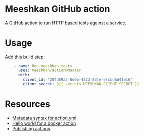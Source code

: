 # Meeshkan GitHub action
A GitHub action to run HTTP based tests against a service.

# Usage
Add this build step:

```yaml
    - name: Run meeshkan tests
      uses: meeshkan/action@master
      with:
        client_id: '204d89a3-8d0b-4223-83fe-efcbd6d41e16'
        client_secret: ${{ secrets.MEESHKAN_CLIENT_SECRET }}
```

# Resources
- [Metadata syntax for action.yml](https://help.github.com/en/actions/building-actions/metadata-syntax-for-github-actions)
- [Hello world for a docker action](https://github.com/actions/hello-world-docker-action)
- [Publishing actions](https://help.github.com/en/actions/building-actions/publishing-actions-in-github-marketplace)
